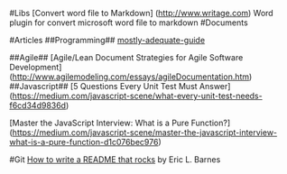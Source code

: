 #Libs
[Convert word file to Markdown] (http://www.writage.com) Word plugin for convert microsoft word file to markdown
#Documents

#Articles
##Programming##
[mostly-adequate-guide](https://drboolean.gitbooks.io/mostly-adequate-guide/content/index.html)

##Agile##
[Agile/Lean Document Strategies for Agile Software Development] (http://www.agilemodeling.com/essays/agileDocumentation.htm)
##Javascript##
[5 Questions Every Unit Test Must Answer] (https://medium.com/javascript-scene/what-every-unit-test-needs-f6cd34d9836d)

[Master the JavaScript Interview: What is a Pure Function?] (https://medium.com/javascript-scene/master-the-javascript-interview-what-is-a-pure-function-d1c076bec976)

#Git
[How to write a README that rocks](https://dotdev.co/how-to-write-a-readme-that-rocks-bc29f279611a) by Eric L. Barnes
